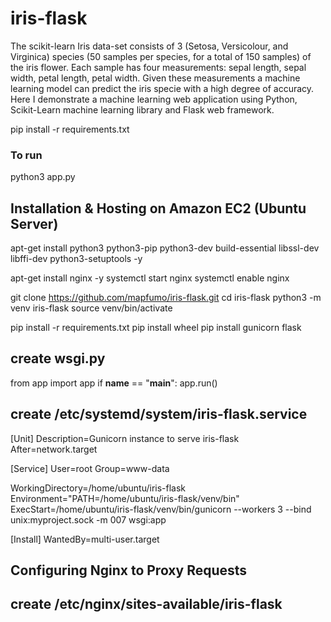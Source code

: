 # iris-flask

The scikit-learn Iris data-set consists of 3 (Setosa, Versicolour, and Virginica) species (50 samples per species, for a total of 150 samples) of the iris flower. Each sample has four measurements: sepal length, sepal width, petal length, petal width. Given these measurements a machine learning model can predict the iris specie with a high degree of accuracy. Here I demonstrate a machine learning web application using Python, Scikit-Learn machine learning library and Flask web framework.

pip install -r requirements.txt

### To run

python3 app.py

## Installation & Hosting on Amazon EC2 (Ubuntu Server)

apt-get install python3 python3-pip python3-dev build-essential libssl-dev libffi-dev python3-setuptools -y

apt-get install nginx -y
systemctl start nginx
systemctl enable nginx

git clone <https://github.com/mapfumo/iris-flask.git>
cd iris-flask
python3 -m venv iris-flask
source venv/bin/activate

pip install -r requirements.txt
pip install wheel
pip install gunicorn flask

create wsgi.py
---

from app import app
if __name__ == "__main__":
    app.run()

create /etc/systemd/system/iris-flask.service
---

[Unit]
Description=Gunicorn instance to serve iris-flask
After=network.target

[Service]
User=root
Group=www-data

WorkingDirectory=/home/ubuntu/iris-flask
Environment="PATH=/home/ubuntu/iris-flask/venv/bin"
ExecStart=/home/ubuntu/iris-flask/venv/bin/gunicorn --workers 3 --bind unix:myproject.sock -m 007 wsgi:app

[Install]
WantedBy=multi-user.target

## Configuring Nginx to Proxy Requests

create /etc/nginx/sites-available/iris-flask
---
